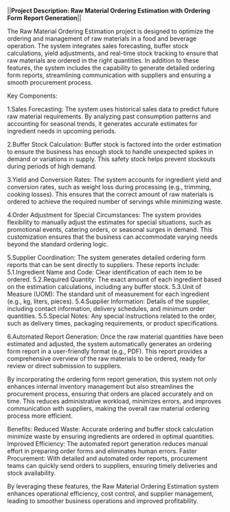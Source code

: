 
||**Project Description: Raw Material Ordering Estimation with Ordering Form Report Generation**||


The Raw Material Ordering Estimation project is designed to optimize the ordering and management of raw materials in a food and beverage operation. The system integrates sales forecasting, buffer stock calculations, yield adjustments, and real-time stock tracking to ensure that raw materials are ordered in the right quantities. In addition to these features, the system includes the capability to generate detailed ordering form reports, streamlining communication with suppliers and ensuring a smooth procurement process.

Key Components:

1.Sales Forecasting: The system uses historical sales data to predict future raw material requirements. By analyzing past consumption patterns and accounting for seasonal trends, it generates accurate estimates for ingredient needs in upcoming periods.

2.Buffer Stock Calculation: Buffer stock is factored into the order estimation to ensure the business has enough stock to handle unexpected spikes in demand or variations in supply. This safety stock helps prevent stockouts during periods of high demand.

3.Yield and Conversion Rates: The system accounts for ingredient yield and conversion rates, such as weight loss during processing (e.g., trimming, cooking losses). This ensures that the correct amount of raw materials is ordered to achieve the required number of servings while minimizing waste.

4.Order Adjustment for Special Circumstances: The system provides flexibility to manually adjust the estimates for special situations, such as promotional events, catering orders, or seasonal surges in demand. This customization ensures that the business can accommodate varying needs beyond the standard ordering logic.

5.Supplier Coordination: The system generates detailed ordering form reports that can be sent directly to suppliers. These reports include:
5.1.Ingredient Name and Code: Clear identification of each item to be ordered.
5.2.Required Quantity: The exact amount of each ingredient based on the estimation calculations, including any buffer stock.
5.3.Unit of Measure (UOM): The standard unit of measurement for each ingredient (e.g., kg, liters, pieces).
5.4.Supplier Information: Details of the supplier, including contact information, delivery schedules, and minimum order quantities.
5.5.Special Notes: Any special instructions related to the order, such as delivery times, packaging requirements, or product specifications.

6.Automated Report Generation: Once the raw material quantities have been estimated and adjusted, the system automatically generates an ordering form report in a user-friendly format (e.g., PDF). This report provides a comprehensive overview of the raw materials to be ordered, ready for review or direct submission to suppliers.

By incorporating the ordering form report generation, this system not only enhances internal inventory management but also streamlines the procurement process, ensuring that orders are placed accurately and on time. This reduces administrative workload, minimizes errors, and improves communication with suppliers, making the overall raw material ordering process more efficient.

Benefits:
Reduced Waste: Accurate ordering and buffer stock calculation minimize waste by ensuring ingredients are ordered in optimal quantities.
Improved Efficiency: The automated report generation reduces manual effort in preparing order forms and eliminates human errors.
Faster Procurement: With detailed and automated order reports, procurement teams can quickly send orders to suppliers, ensuring timely deliveries and stock availability.

By leveraging these features, the Raw Material Ordering Estimation system enhances operational efficiency, cost control, and supplier management, leading to smoother business operations and improved profitability.

